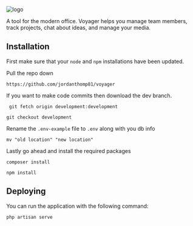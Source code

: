 ![logo](https://image.ibb.co/gPvS2R/voyager_logo_2x.png)

A tool for the modern office. Voyager helps you manage team members, track projects, chat about ideas, and manage your media.

## Installation
First make sure that your `node` and `npm` installations have been updated.

Pull the repo down

```https://github.com/jordanthomp81/voyager```

If you want to make code commits then download the dev branch.

``` git fetch origin development:development```

```git checkout development```

Rename the `.env-example` file to `.env` along with you db info

```mv "old location" "new location"```

Lastly go ahead and install the required packages

```composer install```

```npm install```

## Deploying
You can run the application with the following command:

```php artisan serve```
